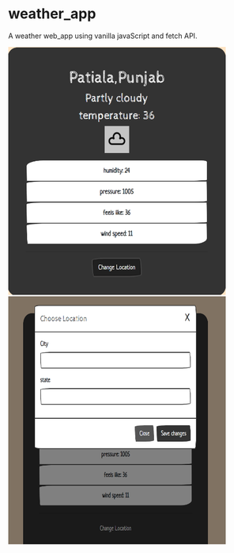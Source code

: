 # weather_app
A weather web_app using vanilla javaScript and fetch API.
<div>
<img src="./images/view.png" width="440px" height="500px" float="left" >
<img src="./images/changeLoc.png" width="440px" height="500px" float="left" >
</div>
